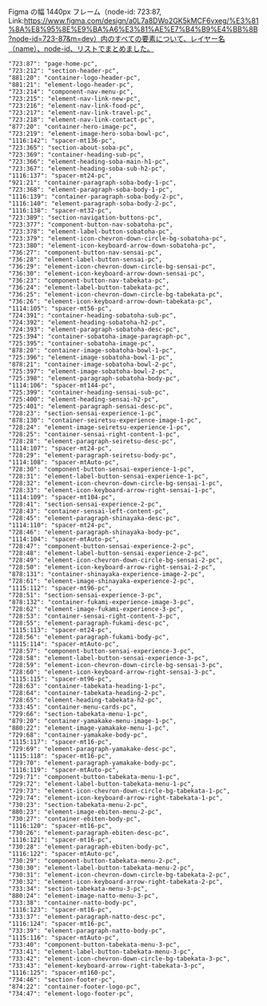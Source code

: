 Figma の幅 1440px フレーム（node-id: 723:87, Link:https://www.figma.com/design/a0L7a8DWo2GK5kMCF6vxeg/%E3%81%8A%E8%95%8E%E9%BA%A6%E3%81%AE%E7%B4%B9%E4%BB%8B?node-id=723-87&m=dev）内のすべての要素について、レイヤー名（name）、node-id、リストでまとめました。

    "723:87": "page-home-pc",
    "723:212": "section-header-pc",
    "881:20": "container-logo-header-pc",
    "881:21": "element-logo-header-pc",
    "723:214": "component-nav-menu-pc",
    "723:215": "element-nav-link-new-pc",
    "723:216": "element-nav-link-food-pc",
    "723:217": "element-nav-link-travel-pc",
    "723:218": "element-nav-link-contact-pc",
    "877:20": "container-hero-image-pc",
    "723:219": "element-image-hero-soba-bowl-pc",
    "1116:142": "spacer-mt136-pc",
    "723:365": "section-about-soba-pc",
    "723:369": "container-heading-sub-pc",
    "723:366": "element-heading-soba-main-h1-pc",
    "723:367": "element-heading-soba-sub-h2-pc",
    "1116:137": "spacer-mt24-pc",
    "921:21": "container-paragraph-soba-body-1-pc",
    "723:368": "element-paragraph-soba-body-1-pc",
    "1116:139": "container-paragraph-soba-body-2-pc",
    "1116:140": "element-paragraph-soba-body-2-pc",
    "1116:138": "spacer-mt32-pc",
    "723:389": "section-navigation-buttons-pc",
    "723:377": "component-button-nav-sobatoha-pc",
    "723:378": "element-label-button-sobatoha-pc",
    "723:379": "element-icon-chevron-down-circle-bg-sobatoha-pc",
    "723:380": "element-icon-keyboard-arrow-down-sobatoha-pc",
    "736:27": "component-button-nav-sensai-pc",
    "736:28": "element-label-button-sensai-pc",
    "736:29": "element-icon-chevron-down-circle-bg-sensai-pc",
    "736:30": "element-icon-keyboard-arrow-down-sensai-pc",
    "736:23": "component-button-nav-tabekata-pc",
    "736:24": "element-label-button-tabekata-pc",
    "736:25": "element-icon-chevron-down-circle-bg-tabekata-pc",
    "736:26": "element-icon-keyboard-arrow-down-tabekata-pc",
    "1114:105": "spacer-mt56-pc",
    "724:391": "container-heading-sobatoha-sub-pc",
    "724:392": "element-heading-sobatoha-h2-pc",
    "724:393": "element-paragraph-sobatoha-desc-pc",
    "725:394": "container-sobatoha-image-paragraph-pc",
    "725:395": "container-sobatoha-image-pc",
    "878:20": "container-image-sobatoha-bowl-1-pc",
    "725:396": "element-image-sobatoha-bowl-1-pc",
    "878:21": "container-image-sobatoha-bowl-2-pc",
    "725:397": "element-image-sobatoha-bowl-2-pc",
    "725:398": "element-paragraph-sobatoha-body-pc",
    "1114:106": "spacer-mt144-pc",
    "725:399": "container-heading-sensai-sub-pc",
    "725:400": "element-heading-sensai-h2-pc",
    "725:401": "element-paragraph-sensai-desc-pc",
    "728:23": "section-sensai-experience-1-pc",
    "878:130": "container-seiretsu-experience-image-1-pc",
    "728:24": "element-image-seiretsu-experience-1-pc",
    "728:25": "container-sensai-right-content-1-pc",
    "728:28": "element-paragraph-seiretsu-desc-pc",
    "1114:107": "spacer-mt24-pc",
    "728:29": "element-paragraph-seiretsu-body-pc",
    "1114:108": "spacer-mtAuto-pc",
    "728:30": "component-button-sensai-experience-1-pc",
    "728:31": "element-label-button-sensai-experience-1-pc",
    "728:32": "element-icon-chevron-down-circle-bg-sensai-1-pc",
    "728:33": "element-icon-keyboard-arrow-right-sensai-1-pc",
    "1114:109": "spacer-mt104-pc",
    "728:41": "section-sensai-experience-2-pc",
    "728:43": "container-sensai-left-content-pc",
    "728:45": "element-paragraph-shinayaka-desc-pc",
    "1114:110": "spacer-mt24-pc",
    "728:46": "element-paragraph-shinayaka-body-pc",
    "1114:104": "spacer-mtAuto-pc",
    "728:47": "component-button-sensai-experience-2-pc",
    "728:48": "element-label-button-sensai-experience-2-pc",
    "728:49": "element-icon-chevron-down-circle-bg-sensai-2-pc",
    "728:50": "element-icon-keyboard-arrow-right-sensai-2-pc",
    "878:131": "container-shinayaka-experience-image-2-pc",
    "728:61": "element-image-shinayaka-experience-2-pc",
    "1115:112": "spacer-mt96-pc",
    "728:51": "section-sensai-experience-3-pc",
    "878:132": "container-fukami-experience-image-3-pc",
    "728:62": "element-image-fukami-experience-3-pc",
    "728:53": "container-sensai-right-content-3-pc",
    "728:55": "element-paragraph-fukami-desc-pc",
    "1115:113": "spacer-mt24-pc",
    "728:56": "element-paragraph-fukami-body-pc",
    "1115:114": "spacer-mtAuto-pc",
    "728:57": "component-button-sensai-experience-3-pc",
    "728:58": "element-label-button-sensai-experience-3-pc",
    "728:59": "element-icon-chevron-down-circle-bg-sensai-3-pc",
    "728:60": "element-icon-keyboard-arrow-right-sensai-3-pc",
    "1115:115": "spacer-mt96-pc",
    "728:63": "container-tabekata-heading-1-pc",
    "728:64": "container-tabekata-heading-2-pc",
    "728:65": "element-heading-tabekata-h2-pc",
    "733:45": "container-menu-cards-pc",
    "729:66": "section-tabekata-menu-1-pc",
    "879:20": "container-yamakake-menu-image-1-pc",
    "880:22": "element-image-yamakake-menu-1-pc",
    "729:68": "container-yamakake-body-pc",
    "1115:117": "spacer-mt16-pc",
    "729:69": "element-paragraph-yamakake-desc-pc",
    "1115:118": "spacer-mt16-pc",
    "729:70": "element-paragraph-yamakake-body-pc",
    "1116:119": "spacer-mtAuto-pc",
    "729:71": "component-button-tabekata-menu-1-pc",
    "729:72": "element-label-button-tabekata-menu-1-pc",
    "729:73": "element-icon-chevron-down-circle-bg-tabekata-1-pc",
    "729:74": "element-icon-keyboard-arrow-right-tabekata-1-pc",
    "730:23": "section-tabekata-menu-2-pc",
    "880:23": "element-image-ebiten-menu-2-pc",
    "730:27": "container-ebiten-body-pc",
    "1116:120": "spacer-mt16-pc",
    "730:26": "element-paragraph-ebiten-desc-pc",
    "1116:121": "spacer-mt16-pc",
    "730:28": "element-paragraph-ebiten-body-pc",
    "1116:122": "spacer-mtAuto-pc",
    "730:29": "component-button-tabekata-menu-2-pc",
    "730:30": "element-label-button-tabekata-menu-2-pc",
    "730:31": "element-icon-chevron-down-circle-bg-tabekata-2-pc",
    "730:32": "element-icon-keyboard-arrow-right-tabekata-2-pc",
    "733:34": "section-tabekata-menu-3-pc",
    "880:24": "element-image-natto-menu-3-pc",
    "733:38": "container-natto-body-pc",
    "1116:123": "spacer-mt16-pc",
    "733:37": "element-paragraph-natto-desc-pc",
    "1116:124": "spacer-mt16-pc",
    "733:39": "element-paragraph-natto-body-pc",
    "1115:116": "spacer-mtAuto-pc",
    "733:40": "component-button-tabekata-menu-3-pc",
    "733:41": "element-label-button-tabekata-menu-3-pc",
    "733:42": "element-icon-chevron-down-circle-bg-tabekata-3-pc",
    "733:43": "element-keyboard-arrow-right-tabekata-3-pc",
    "1116:125": "spacer-mt160-pc",
    "734:46": "section-footer-pc",
    "874:22": "container-footer-logo-pc",
    "734:47": "element-logo-footer-pc",